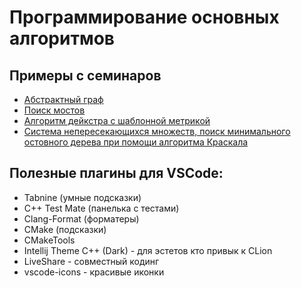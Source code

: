 # Программирование основных алгоритмов

## Примеры с семинаров
* [Абстрактный граф](https://github.com/VladislavHacker/MiptExamples/tree/main/2023/AlgoGraph2Term/AbstractGraph)
* [Поиск мостов](https://github.com/VladislavHacker/MiptExamples/tree/main/2023/AlgoGraph2Term/Bridges)
* [Алгоритм дейкстра с шаблонной метрикой](https://github.com/VladislavHacker/MiptExamples/tree/main/2023/AlgoGraph2Term/Dejkstra)
* [Система непересекающихся множеств, поиск минимального остовного дерева при помощи алгоритма Краскала](https://github.com/VladislavHacker/MiptExamples/tree/main/2023/AlgoGraph2Term/DST_MST)

## Полезные плагины для VSCode:
* Tabnine (умные подсказки)
* C++ Test Mate (панелька с тестами)
* Clang-Format (форматеры)
* CMake (подсказки) 
* CMakeTools 
* Intellij Theme C++ (Dark) - для эстетов кто привык к CLion
* LiveShare - совместный кодинг
* vscode-icons - красивые иконки
